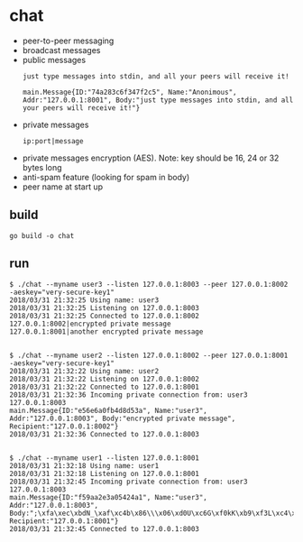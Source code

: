 # chat

* peer-to-peer messaging
* broadcast messages
* public messages
    ```
    just type messages into stdin, and all your peers will receive it!
    ```
    ```
    main.Message{ID:"74a283c6f347f2c5", Name:"Anonimous", Addr:"127.0.0.1:8001", Body:"just type messages into stdin, and all your peers will receive it!"}
    ```
* private messages
    ```
    ip:port|message
    ```
* private messages encryption (AES). Note: key should be 16, 24 or 32 bytes long
* anti-spam feature (looking for spam in body)
* peer name at start up

## build

```
go build -o chat
```

## run

```
$ ./chat --myname user3 --listen 127.0.0.1:8003 --peer 127.0.0.1:8002 -aeskey="very-secure-key1"
2018/03/31 21:32:25 Using name: user3
2018/03/31 21:32:25 Listening on 127.0.0.1:8003
2018/03/31 21:32:25 Connected to 127.0.0.1:8002
127.0.0.1:8002|encrypted private message
127.0.0.1:8001|another encrypted private message


$ ./chat --myname user2 --listen 127.0.0.1:8002 --peer 127.0.0.1:8001 -aeskey="very-secure-key1"
2018/03/31 21:32:22 Using name: user2
2018/03/31 21:32:22 Listening on 127.0.0.1:8002
2018/03/31 21:32:22 Connected to 127.0.0.1:8001
2018/03/31 21:32:36 Incoming private connection from: user3 127.0.0.1:8003
main.Message{ID:"e56e6a0fb4d8d53a", Name:"user3", Addr:"127.0.0.1:8003", Body:"encrypted private message", Recipient:"127.0.0.1:8002"}
2018/03/31 21:32:36 Connected to 127.0.0.1:8003


$ ./chat --myname user1 --listen 127.0.0.1:8001
2018/03/31 21:32:18 Using name: user1
2018/03/31 21:32:18 Listening on 127.0.0.1:8001
2018/03/31 21:32:45 Incoming private connection from: user3 127.0.0.1:8003
main.Message{ID:"f59aa2e3a05424a1", Name:"user3", Addr:"127.0.0.1:8003", Body:";\xfa\xec\xbdN_\xaf\xc4b\x86\\\x06\xd0U\xc6G\xf0kK\xb9\xf3L\xc4\xe1\xde8\xb9[\x1a\x82\x81\x96$", Recipient:"127.0.0.1:8001"}
2018/03/31 21:32:45 Connected to 127.0.0.1:8003
```